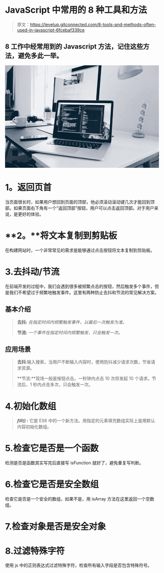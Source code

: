 # JavaScript 中常用的 8 种工具和方法

> 原文：<https://levelup.gitconnected.com/8-tools-and-methods-often-used-in-javascript-6fcebaf339ce>

## 8 工作中经常用到的 Javascript 方法，记住这些方法，避免多此一举。

![](img/d48464772eecd09dd612d855262ce29b.png)

# **1。返回页首**

当页面很长时，如果用户想回到页面的顶部，他必须滚动滚动键几次才能回到顶部。如果页面右下角有一个“返回顶部”按钮，用户可以点击返回顶部。对于用户来说，是更好的体验。

# **2。**将文本复制到剪贴板

在构建网站时，一个非常常见的需求是能够通过点击按钮将文本复制到剪贴板。

# 3.去抖动/节流

在前端开发的过程中，我们会遇到很多被频繁点击的按钮，然后触发多个事件，但是我们不希望过于频繁地触发事件。这里有两种防止去抖和节流的常见解决方案。

## 基本介绍

> **去抖:** *在指定时间内频繁触发事件，以最后一次触发为准。*
> 
> **节流:** *一个事件在指定时间内频繁触发，只会触发一次。*

## **应用场景**

> **去抖**:输入搜索，当用户不断输入内容时，使用防抖减少请求次数，节省请求资源。
> 
> **节流:**现场一般是按钮点击。一秒钟内点击 10 次将发起 10 个请求。节流后，1 秒内点击多次，只会触发一次。

# 4.初始化数组

> ***fill() :*** 它是 ES6 中的一个新方法。用指定的元素填充数组实际上是用默认内容初始化数组。

# 5.检查它是否是一个函数

检测是否是函数其实写完后直接写 isFunction 就好了，避免重复写判断。

# 6.检查它是否是安全数组

检查它是否是一个安全的数组，如果不是，用 isArray 方法在这里返回一个空数组。

# 7.检查对象是否是安全对象

# 8.过滤特殊字符

使用 js 中的正则表达式过滤特殊字符，检查所有输入字段是否包含特殊符号。